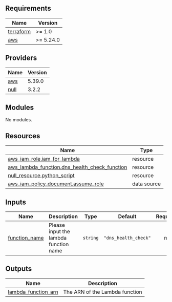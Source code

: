 ## Requirements

| Name | Version |
|------|---------|
| <a name="requirement_terraform"></a> [terraform](#requirement\_terraform) | >= 1.0 |
| <a name="requirement_aws"></a> [aws](#requirement\_aws) | >= 5.24.0 |

## Providers

| Name | Version |
|------|---------|
| <a name="provider_aws"></a> [aws](#provider\_aws) | 5.39.0 |
| <a name="provider_null"></a> [null](#provider\_null) | 3.2.2 |

## Modules

No modules.

## Resources

| Name | Type |
|------|------|
| [aws_iam_role.iam_for_lambda](https://registry.terraform.io/providers/hashicorp/aws/latest/docs/resources/iam_role) | resource |
| [aws_lambda_function.dns_health_check_function](https://registry.terraform.io/providers/hashicorp/aws/latest/docs/resources/lambda_function) | resource |
| [null_resource.python_script](https://registry.terraform.io/providers/hashicorp/null/latest/docs/resources/resource) | resource |
| [aws_iam_policy_document.assume_role](https://registry.terraform.io/providers/hashicorp/aws/latest/docs/data-sources/iam_policy_document) | data source |

## Inputs

| Name | Description | Type | Default | Required |
|------|-------------|------|---------|:--------:|
| <a name="input_function_name"></a> [function\_name](#input\_function\_name) | Please input the lambda function name | `string` | `"dns_health_check"` | no |

## Outputs

| Name | Description |
|------|-------------|
| <a name="output_lambda_function_arn"></a> [lambda\_function\_arn](#output\_lambda\_function\_arn) | The ARN of the Lambda function |
